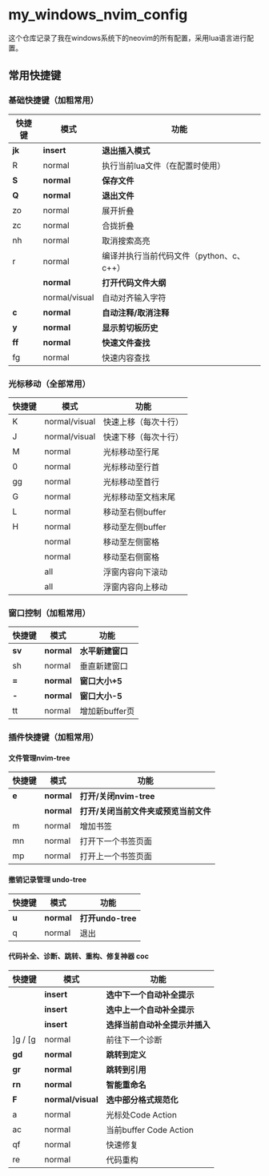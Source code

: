 # my_windows_nvim_config
这个仓库记录了我在windows系统下的neovim的所有配置，采用lua语言进行配置。



## 常用快捷键

### 基础快捷键（加粗常用）

| 快捷键               | 模式          | 功能                                     |
| -------------------- | ------------- | ---------------------------------------- |
| **jk**               | **insert**    | **退出插入模式**                         |
| R                    | normal        | 执行当前lua文件（在配置时使用）          |
| **S**                | **normal**    | **保存文件**                             |
| **Q**                | **normal**    | **退出文件**                             |
| zo                   | normal        | 展开折叠                                 |
| zc                   | normal        | 合拢折叠                                 |
| <space>nh           | normal        | 取消搜索高亮                             |
| r                    | normal        | 编译并执行当前代码文件（python、c、c++） |
| **<F8>**             | **normal**    | **打开代码文件大纲**                     |
| <space><tab>        | normal/visual | 自动对齐输入字符                         |
| **<space>c<space>** | **normal**    | **自动注释/取消注释**                    |
| **<space>y**        | **normal**    | **显示剪切板历史**                       |
| **<space>ff**       | **normal**    | **快速文件查找**                         |
| <space>fg           | normal        | 快速内容查找                             |



### 光标移动（全部常用）

| 快捷键 | 模式          | 功能                 |
| ------ | ------------- | -------------------- |
| K      | normal/visual | 快速上移（每次十行） |
| J      | normal/visual | 快速下移（每次十行） |
| M      | normal        | 光标移动至行尾       |
| 0      | normal        | 光标移动至行首       |
| gg     | normal        | 光标移动至首行       |
| G      | normal        | 光标移动至文档末尾   |
| L      | normal        | 移动至右侧buffer     |
| H      | normal        | 移动至左侧buffer     |
| <C-h>  | normal        | 移动至左侧窗格       |
| <C-l>  | normal        | 移动至右侧窗格       |
| <C-f>  | all           | 浮窗内容向下滚动     |
| <C-b>  | all           | 浮窗内容向上移动     |



### 窗口控制（加粗常用）

| 快捷键         | 模式       | 功能             |
| -------------- | ---------- | ---------------- |
| **<space>sv** | **normal** | **水平新建窗口** |
| <space>sh     | normal     | 垂直新建窗口     |
| **<space> =** | **normal** | **窗口大小+5**   |
| **<space> -** | **normal** | **窗口大小-5**   |
| <space>tt     | normal     | 增加新buffer页   |



### 插件快捷键（加粗常用）

#### 文件管理nvim-tree

| 快捷键        | 模式       | 功能                                  |
| ------------- | ---------- | ------------------------------------- |
| **<space>e** | **normal** | **打开/关闭nvim-tree**                |
| **<tab>**     | **normal** | **打开/关闭当前文件夹或预览当前文件** |
| m             | normal     | 增加书签                              |
| <space>mn    | normal     | 打开下一个书签页面                    |
| <space>mp    | normal     | 打开上一个书签页面                    |

#### 撤销记录管理 undo-tree

| 快捷键        | 模式       | 功能              |
| ------------- | ---------- | ----------------- |
| **<space>u** | **normal** | **打开undo-tree** |
| q             | normal     | 退出              |

#### 代码补全、诊断、跳转、重构、修复神器 coc

| 快捷键         | 模式              | 功能                           |
| -------------- | ----------------- | ------------------------------ |
| **<tab>**      | **insert**        | **选中下一个自动补全提示**     |
| **<S-tab>**    | **insert**        | **选中上一个自动补全提示**     |
| **<CR>**       | **insert**        | **选择当前自动补全提示并插入** |
| ]g / [g        | normal            | 前往下一个诊断                 |
| **gd**         | **normal**        | **跳转到定义**                 |
| **gr**         | **normal**        | **跳转到引用**                 |
| **<space>rn** | **normal**        | **智能重命名**                 |
| **<space>F**  | **normal/visual** | **选中部分格式规范化**         |
| <space>a      | normal            | 光标处Code Action              |
| <space>ac     | normal            | 当前buffer Code Action         |
| <space>qf     | normal            | 快速修复                       |
| <space>re     | normal            | 代码重构                       |

